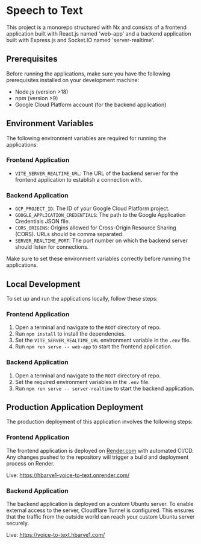 # Speech to Text

This project is a monorepo structured with Nx and consists of a frontend application built with React.js named 'web-app' and a backend application built with Express.js and Socket.IO named 'server-realtime'.

## Prerequisites

Before running the applications, make sure you have the following prerequisites installed on your development machine:

- Node.js (version >18)
- npm (version >9)
- Google Cloud Platform account (for the backend application)

## Environment Variables

The following environment variables are required for running the applications:

### Frontend Application

- `VITE_SERVER_REALTIME_URL`: The URL of the backend server for the frontend application to establish a connection with.

### Backend Application

- `GCP_PROJECT_ID`: The ID of your Google Cloud Platform project.
- `GOOGLE_APPLICATION_CREDENTIALS`: The path to the Google Application Credentials JSON file.
- `CORS_ORIGINS`: Origins allowed for Cross-Origin Resource Sharing (CORS). URLs should be comma separated.
- `SERVER_REALTIME_PORT`: The port number on which the backend server should listen for connections.

Make sure to set these environment variables correctly before running the applications.

## Local Development

To set up and run the applications locally, follow these steps:

### Frontend Application

1. Open a terminal and navigate to the `ROOT` directory of repo.
2. Run `npm install` to install the dependencies.
3. Set the `VITE_SERVER_REALTIME_URL` environment variable in the `.env` file.
4. Run `npm run serve -- web-app` to start the frontend application.

### Backend Application

1. Open a terminal and navigate to the `ROOT` directory of repo.
2. Set the required environment variables in the `.env` file.
3. Run `npm run serve -- server-realtime` to start the backend application.

## Production Application Deployment

The production deployment of this application involves the following steps:

### Frontend Application

The frontend application is deployed on [Render.com](https://render.com) with automated CI/CD. Any changes pushed to the repository will trigger a build and deployment process on Render.

Live: https://hbarve1-voice-to-text.onrender.com/

### Backend Application

The backend application is deployed on a custom Ubuntu server. To enable external access to the server, Cloudflare Tunnel is configured. This ensures that the traffic from the outside world can reach your custom Ubuntu server securely.

Live: https://voice-to-text.hbarve1.com/
